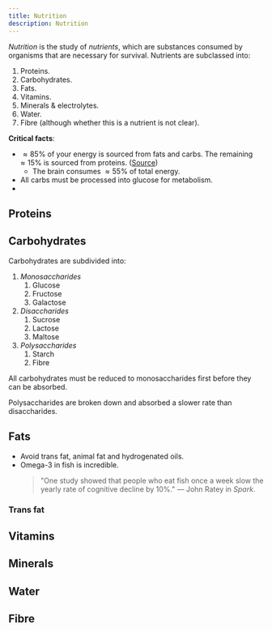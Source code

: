 ```yaml
---
title: Nutrition
description: Nutrition
---
```


*Nutrition* is the study of *nutrients*, which are substances consumed by organisms that are necessary for survival. Nutrients are subclassed into:
1. Proteins.
2. Carbohydrates.
3. Fats.
4. Vitamins.
5. Minerals & electrolytes.
6. Water.
7. Fibre (although whether this is a nutrient is not clear).

**Critical facts**:
- $\approx 85\%$ of your energy is sourced from fats and carbs. The remaining $\approx 15\%$ is sourced from proteins. ([Source](https://healthinfo.healthengine.com.au/introduction-to-nutrition))
    - The brain consumes $\approx 55\%$ of total energy.
- All carbs must be processed into glucose for metabolism.
- 

## Proteins


## Carbohydrates

Carbohydrates are subdivided into:
1. *Monosaccharides*
    1. Glucose
    2. Fructose
    3. Galactose
2. *Disaccharides* 
    1. Sucrose
    2. Lactose
    3. Maltose
3. *Polysaccharides* 
    1. Starch
    2. Fibre

All carbohydrates must be reduced to monosaccharides first before they can be absorbed.

Polysaccharides are broken down and absorbed a slower rate than disaccharides.

## Fats
- Avoid trans fat, animal fat and hydrogenated oils.
- Omega-3 in fish is incredible.
	> "One study showed that people who eat fish once a week slow the yearly rate of cognitive decline by 10%." — John Ratey in *Spark*.

### Trans fat

## Vitamins

## Minerals

## Water

## Fibre
